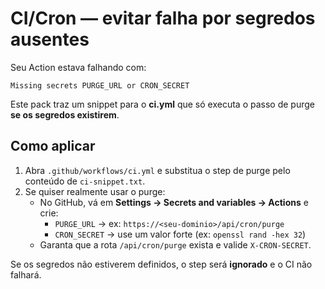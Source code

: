 # CI/Cron — evitar falha por segredos ausentes

Seu Action estava falhando com:
```
Missing secrets PURGE_URL or CRON_SECRET
```

Este pack traz um snippet para o **ci.yml** que só executa o passo de purge **se os segredos existirem**.

## Como aplicar
1) Abra `.github/workflows/ci.yml` e substitua o step de purge pelo conteúdo de `ci-snippet.txt`.
2) Se quiser realmente usar o purge:
   - No GitHub, vá em **Settings → Secrets and variables → Actions** e crie:
     - `PURGE_URL` → ex: `https://<seu-dominio>/api/cron/purge`
     - `CRON_SECRET` → use um valor forte (ex: `openssl rand -hex 32`)
   - Garanta que a rota `/api/cron/purge` exista e valide `X-CRON-SECRET`.

Se os segredos não estiverem definidos, o step será **ignorado** e o CI não falhará.
